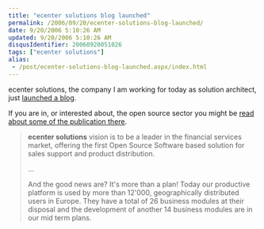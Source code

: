 ```yaml
---
title: "ecenter solutions blog launched"
permalink: /2006/09/20/ecenter-solutions-blog-launched/
date: 9/20/2006 5:10:26 AM
updated: 9/20/2006 5:10:26 AM
disqusIdentifier: 20060920051026
tags: ["ecenter solutions"]
alias:
 - /post/ecenter-solutions-blog-launched.aspx/index.html
---
```

ecenter solutions, the company I am working for today as solution architect, just [launched a blog](http://blog.ecenter-solutions.com/).

If you are in, or interested about, the open source sector you might be [read about some of the publication there](http://blog.ecenter-solutions.com/).
<!-- more -->

> **ecenter solutions** vision is to be a leader in the financial services market, offering the first Open Source Software based solution for sales support and product distribution.
> 
> ...
> 
> And the good news are? It's more than a plan! Today our productive platform is used by more than 12'000, geographically distributed users in Europe. They have a total of 26 business modules at their disposal and the development of another 14 business modules are in our mid term plans.
